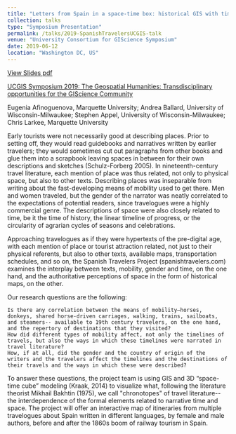 ```yaml
---
title: "Letters from Spain in a space-time box: historical GIS with timestamped itineraries for understanding the chronotopes of 19th-century travel writing"
collection: talks
type: "Symposium Presentation"
permalink: /talks/2019-SpanishTravelersUCGIS-talk
venue: "University Consortium for GIScience Symposium"
date: 2019-06-12
location: "Washington DC, US"
---
```

[View Slides pdf](/files/SpanishTravelers.pdf)

[UCGIS Symposium 2019: The Geospatial Humanities: Transdisciplinary opportunities for the GIScience Community](https://www.ucgis.org/symposium-2019)

Eugenia Afinoguenova, Marquette University; Andrea Ballard, University of Wisconsin-Milwaukee; Stephen Appel, University of Wisconsin-Milwaukee; Chris Larkee, Marquette University

Early tourists were not necessarily good at describing places. Prior to setting off, they would read guidebooks and narratives written by earlier travelers; they would sometimes cut out paragraphs from other books and glue them into a scrapbook leaving spaces in between for their own descriptions and sketches (Schulz-Forberg 2005). In nineteenth-century travel literature, each mention of place was thus related, not only to physical space, but also to other texts. Describing places was inseparable from writing about the fast-developing means of mobility used to get there. Men and women traveled, but the gender of the narrator was neatly correlated to the expectations of potential readers, since travelogues were a highly commercial genre. The descriptions of space were also closely related to time, be it the time of history, the linear timeline of progress, or the circularity of agrarian cycles of seasons and celebrations.
 
Approaching travelogues as if they were hypertexts of the pre-digital age, with each mention of place or tourist attraction related, not just to their physical referents, but also to other texts, available maps, transportation schedules, and so on, the Spanish Travelers Project (spanishtravelers.com) examines the interplay between texts, mobility, gender and time, on the one hand, and the authoritative perceptions of space in the form of historical maps, on the other.

Our research questions are the following:

    Is there any correlation between the means of mobility—horses, donkeys, shared horse-driven carriages, walking, trains, sailboats, and steamers-- available to 19th century travelers, on the one hand, and the repertory of destinations that they visited?
    How did different types of mobility affect, not only the timelines of travels, but also the ways in which these timelines were narrated in travel literature?
    How, if at all, did the gender and the country of origin of the writers and the travelers affect the timelines and the destinations of their travels and the ways in which these were described?

 To answer these questions, the project team is using GIS and 3D “space-time cube” modeling (Kraak, 2014) to visualize what, following the literature theorist Mikhail Bakhtin (1975), we call "chronotopes" of travel literature-- the interdependence of the formal elements related to narrative time and space. The project will offer an interactive map of itineraries from multiple travelogues about Spain written in different languages, by female and male authors, before and after the 1860s boom of railway tourism in Spain.
